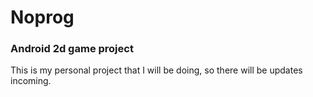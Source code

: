 # Noprog
### Android 2d game project

This is my personal project that I will be doing, so there will be updates incoming.
